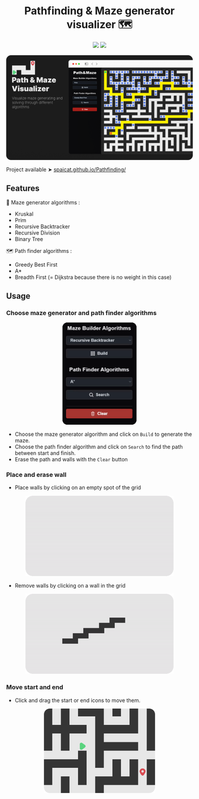 <h1 align="center">
Pathfinding & Maze generator visualizer 🗺️
</h1>

<div align="center">
	<img src="https://img.shields.io/badge/Made%20with-JavaScript-F7DF1E?style=flat-square&logo=javascript" />
	<a href="https://github.com/spaicat/pathfinding/blob/master/LICENSE.md">
		<img src="https://img.shields.io/badge/license-MIT-green.svg?style=flat-square" />
	</a>
</div>
<br />
<div align="center">
	<img src="https://raw.githubusercontent.com/spaicat/pathfinding/master/.github/thumbnail.png" />
</div>

Project available ➤ [spaicat.github.io/Pathfinding/](https://spaicat.github.io/Pathfinding/)

## Features

🧱 Maze generator algorithms :

- Kruskal
- Prim
- Recursive Backtracker
- Recursive Division
- Binary Tree

🗺️ Path finder algorithms :
- Greedy Best First
- A*
- Breadth First (= Dijkstra because there is no weight in this case)

## Usage
### Choose maze generator and path finder algorithms

<div align="center">
	<img width="200" src="https://raw.githubusercontent.com/spaicat/pathfinding/master/.github/menu.gif" />
</div>

- Choose the maze generator algorithm and click on `Build` to generate the maze.
- Choose the path finder algorithm and click on `Search` to find the path between start and finish.
- Erase the path and walls with the `Clear` button

### Place and erase wall

- Place walls by clicking on an empty spot of the grid
<div align="center">
	<img width="400" src="https://raw.githubusercontent.com/spaicat/pathfinding/master/.github/place_wall.gif" />
</div>

- Remove walls by clicking on a wall in the grid
<div align="center">
	<img width="400" src="https://raw.githubusercontent.com/spaicat/pathfinding/master/.github/remove_wall.gif" />
</div>

### Move start and end

- Click and drag the start or end icons to move them.

<div align="center">
	<img width="300" src="https://raw.githubusercontent.com/spaicat/pathfinding/master/.github/start_end.png" />
</div>